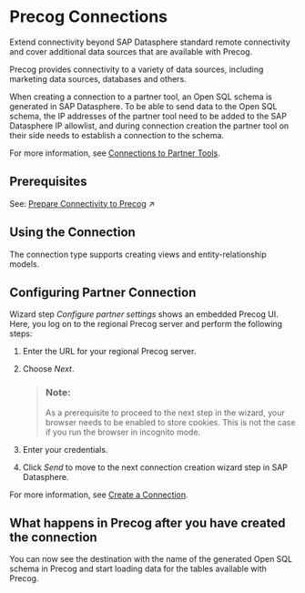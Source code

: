 <!-- loio6e5f2255ae8540d5895dcbef4157b82d -->

# Precog Connections

Extend connectivity beyond SAP Datasphere standard remote connectivity and cover additional data sources that are available with Precog. 

Precog provides connectivity to a variety of data sources, including marketing data sources, databases and others.

When creating a connection to a partner tool, an Open SQL schema is generated in SAP Datasphere. To be able to send data to the Open SQL schema, the IP addresses of the partner tool need to be added to the SAP Datasphere IP allowlist, and during connection creation the partner tool on their side needs to establish a connection to the schema.

For more information, see [Connections to Partner Tools](connections-to-partner-tools-55da0fa.md).



<a name="loio6e5f2255ae8540d5895dcbef4157b82d__section_j1b_byq_spb"/>

## Prerequisites

See: [Prepare Connectivity to Precog](https://help.sap.com/viewer/935116dd7c324355803d4b85809cec97/DEV_CURRENT/en-US/ad13c31e33ab498a9d014b766bd5eea2.html "To be able to successfully validate and use a connection to Precog for view building certain preparations have to be made.") :arrow_upper_right: 



<a name="loio6e5f2255ae8540d5895dcbef4157b82d__Precog_usage"/>

## Using the Connection

The connection type supports creating views and entity-relationship models.



<a name="loio6e5f2255ae8540d5895dcbef4157b82d__section_nrb_hcc_x4b"/>

## Configuring Partner Connection



Wizard step *Configure partner settings* shows an embedded Precog UI. Here, you log on to the regional Precog server and perform the following steps:

1.  Enter the URL for your regional Precog server.

2.  Choose *Next*.

    > ### Note:  
    > As a prerequisite to proceed to the next step in the wizard, your browser needs to be enabled to store cookies. This is not the case if you run the browser in incognito mode.

3.  Enter your credentials.

4.  Click *Send* to move to the next connection creation wizard step in SAP Datasphere.


For more information, see [Create a Connection](create-a-connection-c216584.md).



<a name="loio6e5f2255ae8540d5895dcbef4157b82d__section_zqm_gpl_mnb"/>

## What happens in Precog after you have created the connection

You can now see the destination with the name of the generated Open SQL schema in Precog and start loading data for the tables available with Precog.

